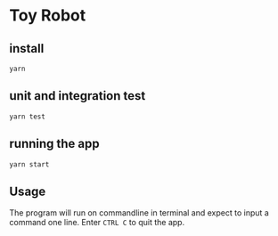 # Toy Robot

## install

```shell
yarn
```

## unit and integration test

```shell
yarn test
```

## running the app

```shell
yarn start
```

## Usage
The program will run on commandline in terminal and
expect to input a command one line.
Enter `CTRL C` to quit the app.
